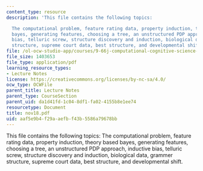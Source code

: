 ```yaml
---
content_type: resource
description: 'This file contains the following topics:

  The computational problem, feature rating data, property induction, theory based
  bayes, generating features, choosing a tree, an unstructured PDP approach, inductive
  bias, telluric screw, structure discovery and induction, biological data, grammer
  structure, supreme court data, best structure, and developmental shift.'
file: /ol-ocw-studio-app/courses/9-66j-computational-cognitive-science-fall-2004/aaf5e9b4f29aaefbf43b5586a79678bb_nov18.pdf
file_size: 1403653
file_type: application/pdf
learning_resource_types:
- Lecture Notes
license: https://creativecommons.org/licenses/by-nc-sa/4.0/
ocw_type: OCWFile
parent_title: Lecture Notes
parent_type: CourseSection
parent_uid: da1d41fd-1c04-8df1-fa02-4155b8e1ee74
resourcetype: Document
title: nov18.pdf
uid: aaf5e9b4-f29a-aefb-f43b-5586a79678bb
---
```

This file contains the following topics:
The computational problem, feature rating data, property induction, theory based bayes, generating features, choosing a tree, an unstructured PDP approach, inductive bias, telluric screw, structure discovery and induction, biological data, grammer structure, supreme court data, best structure, and developmental shift.